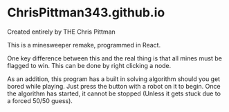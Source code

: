 # ChrisPittman343.github.io
Created entirely by THE Chris Pittman

This is a minesweeper remake, programmed in React.

One key difference between this and the real thing is that all mines must be flagged to win. This can be done by right clicking a node.

As an addition, this program has a built in solving algorithm should you get bored while playing. Just press the button with a robot on it to begin. Once the algorithm has started, it cannot be stopped (Unless it gets stuck due to a forced 50/50 guess).
